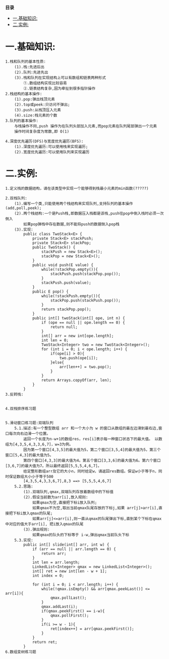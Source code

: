 <!-- START doctoc generated TOC please keep comment here to allow auto update -->
<!-- DON'T EDIT THIS SECTION, INSTEAD RE-RUN doctoc TO UPDATE -->
**目录**

- [一.基础知识:](#%E4%B8%80%E5%9F%BA%E7%A1%80%E7%9F%A5%E8%AF%86)
- [二.实例:](#%E4%BA%8C%E5%AE%9E%E4%BE%8B)

<!-- END doctoc generated TOC please keep comment here to allow auto update -->

# 一.基础知识:
    1.栈和队列的基本性质:
    	(1).栈:先进后出
    	(2).队列:先进先出
    	(3).栈和队列在实现结构上可以有数组和链表两种形式
    		①.数组结构实现比较容易
    		②.链表结构复杂,因为牵扯到很多指针操作
    2.栈结构的基本操作:
    	(1).pop:弹出栈顶元素
    	(2).top或peek:只访问不弹出;
    	(3).push:从栈顶压入元素
    	(4).size:栈元素的个数
    3.队列的基本操作:
    	与栈操作不同,push 操作为在队列头部加入元素,而pop元素在队列尾部弹出一个元素
    	操作时间复杂度为常数,即 O(1)
    
    4.深度优先遍历(DFS)与宽度优先遍历(BFS):
    	(1).深度优先遍历:可以使用栈来实现遍历;
    	(2).宽度优先遍历:可以使用队列来实现遍历

# 二.实例:
    1.定义栈的数据结构，请在该类型中实现一个能够得到栈最小元素的min函数(?????)
    
    2.双栈队列:
    	(1).编写一个类,只能使用两个栈结构来实现队列,支持队列的基本操作(add,poll,peek);
    	(2).两个栈结构:一个是Push栈,即数据压入栈都是该栈,push往pop中倒入栈时必须一次倒入
    		如果pop弹栈中存在数据,则不能将push的数据倒入pop栈
    	(3).实现:
    		public class TwoStack<E> {
    			private Stack<E> stackPush;
    			private Stack<E> stackPop;
    			public TwoStack() {
    				stackPush = new Stack<E>();
    				stackPop = new Stack<E>();
    			}
    			public void push(E value) {
    				while(!stackPop.empty()){
    					stackPush.push(stackPop.pop());
    				}
    				stackPush.push(value);
    			}
    			public E pop() {
    				while(!stackPush.empty()){
    					stackPop.push(stackPush.pop());
    				}
    				return stackPop.pop();
    			}
    			public int[] twoStack(int[] ope, int n) {
    				if (ope == null || ope.length == 0) {
    					return null;
    				}
    				int[] arr = new int[ope.length];
    				int len = 0;
    				TwoStack<Integer> two = new TwoStack<Integer>();
    				for (int i = 0; i < ope.length; i++) {
    					if(ope[i] > 0){
    						two.push(ope[i]);
    					}else{
    						arr[len++] = two.pop();
    					}
    				}
    				return Arrays.copyOf(arr, len);
    			}
    		}
    3.反转栈:
    	
    
    4.双栈排序练习题
    
    
    5.滑动窗口练习题:双端队列
    	5.1.描述:有一个整型数组 arr 和一个大小为 w 的窗口从数组的最左边滑到最右边,窗口每次向右边滑一个位置。 
    		返回一个长度为n-w+1的数组res，res[i]表示每一种窗口状态下的最大值。 以数组为[4,3,5,4,3,3,6,7]，w=3为例。
    		因为第一个窗口[4,3,5]的最大值为5，第二个窗口[3,5,4]的最大值为5，第三个窗口[5,4,3]的最大值为5。
    		第四个窗口[4,3,3]的最大值为4。第五个窗口[3,3,6]的最大值为6。第六个窗口[3,6,7]的最大值为7。所以最终返回[5,5,5,4,6,7]。
    		给定整形数组arr及它的大小n，同时给定w，请返回res数组。保证w小于等于n，同时保证数组大小小于等于500
    		[4,3,5,4,3,3,6,7],8,3 ==> [5,5,5,4,6,7]
    	5.2.思路:
    		(1).双端队列,qmax,双端队列存放着数组中的下标值
    		(2).假设当前数为arr[i],放入规则:
    			如果qmax为空,直接把下标i放入队列;
    			如果qmax不为空,取出当前qmax队尾存放的下标j,如果 arr[j]>arr[i],直接把下标i放入qmax的队尾;
    			如果arr[j]<=arr[i],则一直从qmax的队尾弹出下标,直到某个下标在qmax中对应的值大于arr[i], 把i放入qmax的队尾
    		(3).弹出规则:
    			如果qmax的队头的下标等于 i-w,弹出qmax当前队头下标
    	5.3.实现:
    		public int[] slide(int[] arr, int w) {
    			if (arr == null || arr.length == 0) {
    				return arr;
    			}
    			int len = arr.length;
    			LinkedList<Integer> qmax = new LinkedList<Integer>();
    			int[] ret = new int[len - w + 1];
    			int index = 0;
    
    			for (int i = 0; i < arr.length; i++) {
    				while(!qmax.isEmpty() && arr[qmax.peekLast()] <= arr[i]){
    					qmax.pollLast();
    				}
    				qmax.addLast(i);
    				if(qmax.peekFirst() == i-w){
    					qmax.pollFirst();
    				}
    				if(i >= w - 1){
    					ret[index++] = arr[qmax.peekFirst()];
    				}
    			}
    			return ret;
    		}			
    6.数组变树练习题





